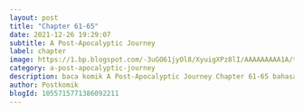```yaml
---
layout: post 
title: "Chapter 61-65"
date: 2021-12-26 19:29:07
subtitle: A Post-Apocalyptic Journey
label: chapter
image: https://1.bp.blogspot.com/-3uGO61jyOl8/XyuigXPz8lI/AAAAAAAAA1A/ty5_UF9TT0MDvF5x5Q8852dZUxs4Y32jQCLcBGAsYHQ/s72-c/A-Post-Apocalyptic-Journe.jpg
category: a-post-apocalyptic-journey
description: baca komik A Post-Apocalyptic Journey Chapter 61-65 bahasa indonesia 
author: Postkomik
blogId: 1055715771386092211
---
```


